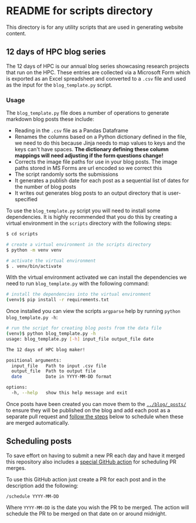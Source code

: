 # README for scripts directory

This directory is for any utility scripts that are used in generating website content.

## 12 days of HPC blog series

The 12 days of HPC is our annual blog series showcasing research projects that
run on the HPC.
These entries are collected via a Microsoft Form which is exported as an Excel
spreadsheet and converted to a `.csv` file and used as the input for the
`blog_template.py` script.

### Usage

The `blog_template.py` file does a number of operations to generate markdown
blog posts these include:
- Reading in the `.csv` file as a Pandas Dataframe
- Renames the columns based on a Python dictionary defined in the file, we need
  to do this because Jinja needs to map values to keys and the keys can't have
  spaces. **The dictionary defining these column mappings will need adjusting if
  the form questions change!**
- Corrects the image file paths for use in your blog posts. The image paths
  stored in MS Forms are url encoded so we correct this
- The script randomly sorts the submissions 
- It generates a publish date for each post as a sequential list of dates for
  the number of blog posts
- It writes out generates blog posts to an output directory that is user-specified

To use the `blog_template.py` script you will need to install some dependencies.
It is highly recommended that you do this by creating a virtual environment in
the `scripts` directory with the following steps:

```bash
$ cd scripts

# create a virtual environment in the scripts directory
$ python -m venv venv

# activate the virtual environment
$ . venv/bin/activate
```

With the virtual environment activated we can install the dependencies we need
to run `blog_template.py` with the following command:

```bash
# install the dependencies into the virtual environment
(venv)$ pip install -r requirements.txt
```

Once installed you can view the scripts `argparse` help by running 
`python blog_template.py -h`:

```bash
# run the script for creating blog posts from the data file
(venv)$ python blog_template.py -h
usage: blog_template.py [-h] input_file output_file date

The 12 days of HPC blog maker!

positional arguments:
  input_file   Path to input .csv file
  output_file  Path to output file
  date         Date in YYYY-MM-DD format

options:
  -h, --help   show this help message and exit
```

Once posts have been created you can move them to the
[`../blog/_posts/`](../blog/_posts/) to ensure they will be published on the
blog and add each post as a separate pull request and [follow the steps](#scheduling-posts) below to
schedule when these are merged automatically.

## Scheduling posts

To save effort on having to submit a new PR each day and have it merged this repository also 
includes a [special GitHub action](../.github/workflows/merge-schedule.yml) for scheduling PR merges.

To use this GitHub action just create a PR for each post and in the description add the following:

```
/schedule YYYY-MM-DD
```

Where `YYYY-MM-DD` is the date you wish the PR to be merged. 
The action will schedule the PR to be merged on that date on or around midnight.